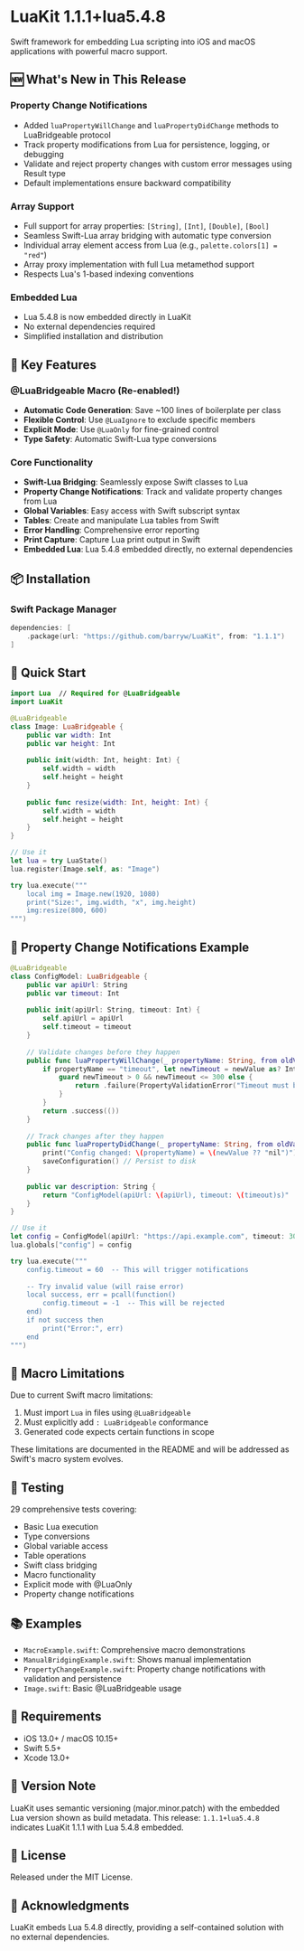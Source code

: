 # LuaKit 1.1.1+lua5.4.8

Swift framework for embedding Lua scripting into iOS and macOS applications with powerful macro support.

## 🆕 What's New in This Release

### Property Change Notifications
- Added `luaPropertyWillChange` and `luaPropertyDidChange` methods to LuaBridgeable protocol
- Track property modifications from Lua for persistence, logging, or debugging
- Validate and reject property changes with custom error messages using Result type
- Default implementations ensure backward compatibility

### Array Support
- Full support for array properties: `[String]`, `[Int]`, `[Double]`, `[Bool]`
- Seamless Swift-Lua array bridging with automatic type conversion
- Individual array element access from Lua (e.g., `palette.colors[1] = "red"`)
- Array proxy implementation with full Lua metamethod support
- Respects Lua's 1-based indexing conventions

### Embedded Lua
- Lua 5.4.8 is now embedded directly in LuaKit
- No external dependencies required
- Simplified installation and distribution

## 🎯 Key Features

### @LuaBridgeable Macro (Re-enabled!)
- **Automatic Code Generation**: Save ~100 lines of boilerplate per class
- **Flexible Control**: Use `@LuaIgnore` to exclude specific members
- **Explicit Mode**: Use `@LuaOnly` for fine-grained control
- **Type Safety**: Automatic Swift-Lua type conversions

### Core Functionality
- **Swift-Lua Bridging**: Seamlessly expose Swift classes to Lua
- **Property Change Notifications**: Track and validate property changes from Lua
- **Global Variables**: Easy access with Swift subscript syntax
- **Tables**: Create and manipulate Lua tables from Swift
- **Error Handling**: Comprehensive error reporting
- **Print Capture**: Capture Lua print output in Swift
- **Embedded Lua**: Lua 5.4.8 embedded directly, no external dependencies

## 📦 Installation

### Swift Package Manager

```swift
dependencies: [
    .package(url: "https://github.com/barryw/LuaKit", from: "1.1.1")
]
```

## 🚀 Quick Start

```swift
import Lua  // Required for @LuaBridgeable
import LuaKit

@LuaBridgeable
class Image: LuaBridgeable {
    public var width: Int
    public var height: Int
    
    public init(width: Int, height: Int) {
        self.width = width
        self.height = height
    }
    
    public func resize(width: Int, height: Int) {
        self.width = width
        self.height = height
    }
}

// Use it
let lua = try LuaState()
lua.register(Image.self, as: "Image")

try lua.execute("""
    local img = Image.new(1920, 1080)
    print("Size:", img.width, "x", img.height)
    img:resize(800, 600)
""")
```

## 🔔 Property Change Notifications Example

```swift
@LuaBridgeable
class ConfigModel: LuaBridgeable {
    public var apiUrl: String
    public var timeout: Int
    
    public init(apiUrl: String, timeout: Int) {
        self.apiUrl = apiUrl
        self.timeout = timeout
    }
    
    // Validate changes before they happen
    public func luaPropertyWillChange(_ propertyName: String, from oldValue: Any?, to newValue: Any?) -> Result<Void, PropertyValidationError> {
        if propertyName == "timeout", let newTimeout = newValue as? Int {
            guard newTimeout > 0 && newTimeout <= 300 else {
                return .failure(PropertyValidationError("Timeout must be between 1 and 300 seconds"))
            }
        }
        return .success(())
    }
    
    // Track changes after they happen
    public func luaPropertyDidChange(_ propertyName: String, from oldValue: Any?, to newValue: Any?) {
        print("Config changed: \(propertyName) = \(newValue ?? "nil")")
        saveConfiguration() // Persist to disk
    }
    
    public var description: String {
        return "ConfigModel(apiUrl: \(apiUrl), timeout: \(timeout)s)"
    }
}

// Use it
let config = ConfigModel(apiUrl: "https://api.example.com", timeout: 30)
lua.globals["config"] = config

try lua.execute("""
    config.timeout = 60  -- This will trigger notifications
    
    -- Try invalid value (will raise error)
    local success, err = pcall(function()
        config.timeout = -1  -- This will be rejected
    end)
    if not success then
        print("Error:", err)
    end
""")
```

## 📝 Macro Limitations

Due to current Swift macro limitations:
1. Must import `Lua` in files using `@LuaBridgeable`
2. Must explicitly add `: LuaBridgeable` conformance
3. Generated code expects certain functions in scope

These limitations are documented in the README and will be addressed as Swift's macro system evolves.

## 🧪 Testing

29 comprehensive tests covering:
- Basic Lua execution
- Type conversions
- Global variable access
- Table operations
- Swift class bridging
- Macro functionality
- Explicit mode with @LuaOnly
- Property change notifications

## 📚 Examples

- `MacroExample.swift`: Comprehensive macro demonstrations
- `ManualBridgingExample.swift`: Shows manual implementation
- `PropertyChangeExample.swift`: Property change notifications with validation and persistence
- `Image.swift`: Basic @LuaBridgeable usage

## 🔧 Requirements

- iOS 13.0+ / macOS 10.15+
- Swift 5.5+
- Xcode 13.0+

## 📝 Version Note

LuaKit uses semantic versioning (major.minor.patch) with the embedded Lua version shown as build metadata.
This release: `1.1.1+lua5.4.8` indicates LuaKit 1.1.1 with Lua 5.4.8 embedded.

## 📄 License

Released under the MIT License.

## 🙏 Acknowledgments

LuaKit embeds Lua 5.4.8 directly, providing a self-contained solution with no external dependencies.